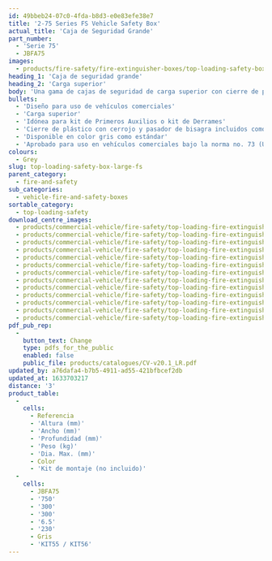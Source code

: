 ```yaml
---
id: 49bbeb24-07c0-4fda-b8d3-e0e83efe38e7
title: '2-75 Series FS Vehicle Safety Box'
actual_title: 'Caja de Seguridad Grande'
part_number:
  - 'Serie 75'
  - JBFA75
images:
  - products/fire-safety/fire-extinguisher-boxes/top-loading-safety-boxes/75/images-lr/Product_Image_776x776_(518x518_focus_area)-JBFA75_01.jpg
heading_1: 'Caja de seguridad grande'
heading_2: 'Carga superior'
body: 'Una gama de cajas de seguridad de carga superior con cierre de plástico y pin para acceso fácil en casos de emergencia.'
bullets:
  - 'Diseño para uso de vehículos comerciales'
  - 'Carga superior'
  - 'Idónea para kit de Primeros Auxilios o kit de Derrames'
  - 'Cierre de plástico con cerrojo y pasador de bisagra incluidos como estándar'
  - 'Disponible en color gris como estándar'
  - 'Aprobado para uso en vehículos comerciales bajo la norma no. 73 (UN/ECE)'
colours:
  - Grey
slug: top-loading-safety-box-large-fs
parent_category:
  - fire-and-safety
sub_categories:
  - vehicle-fire-and-safety-boxes
sortable_category:
  - top-loading-safety
download_centre_images:
  - products/commercial-vehicle/fire-safety/top-loading-fire-extinguisher-boxes/75/images-hr/JBFB75_001.jpg
  - products/commercial-vehicle/fire-safety/top-loading-fire-extinguisher-boxes/75/images-hr/JBFB75_002.jpg
  - products/commercial-vehicle/fire-safety/top-loading-fire-extinguisher-boxes/75/images-hr/JBFB75_003.jpg
  - products/commercial-vehicle/fire-safety/top-loading-fire-extinguisher-boxes/75/images-hr/JBFB75_004.jpg
  - products/commercial-vehicle/fire-safety/top-loading-fire-extinguisher-boxes/75/images-hr/JBFB75_005.jpg
  - products/commercial-vehicle/fire-safety/top-loading-fire-extinguisher-boxes/75/images-hr/JBFB75_006.jpg
  - products/commercial-vehicle/fire-safety/top-loading-fire-extinguisher-boxes/75/images-hr/JBFR75_001.jpg
  - products/commercial-vehicle/fire-safety/top-loading-fire-extinguisher-boxes/75/images-hr/JBFR75_002.jpg
  - products/commercial-vehicle/fire-safety/top-loading-fire-extinguisher-boxes/75/images-hr/JBFR75_003.jpg
  - products/commercial-vehicle/fire-safety/top-loading-fire-extinguisher-boxes/75/images-hr/JBFR75_004.jpg
  - products/commercial-vehicle/fire-safety/top-loading-fire-extinguisher-boxes/75/images-hr/JBFR75_005.jpg
  - products/commercial-vehicle/fire-safety/top-loading-fire-extinguisher-boxes/75/images-hr/JBFR75_006.jpg
  - products/commercial-vehicle/fire-safety/top-loading-fire-extinguisher-boxes/75/images-hr/JBFR75_03.jpg
pdf_pub_rep:
  -
    button_text: Change
    type: pdfs_for_the_public
    enabled: false
    public_file: products/catalogues/CV-v20.1_LR.pdf
updated_by: a76dafa4-b7b5-4911-ad55-421bfbcef2db
updated_at: 1633703217
distance: '3'
product_table:
  -
    cells:
      - Referencia
      - 'Altura (mm)'
      - 'Ancho (mm)'
      - 'Profundidad (mm)'
      - 'Peso (kg)'
      - 'Dia. Max. (mm)'
      - Color
      - 'Kit de montaje (no incluido)'
  -
    cells:
      - JBFA75
      - '750'
      - '300'
      - '300'
      - '6.5'
      - '230'
      - Gris
      - 'KIT55 / KIT56'
---
```


